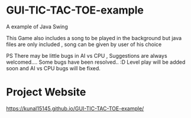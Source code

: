 # GUI-TIC-TAC-TOE-example
A example of Java Swing 


This Game also includes a song to be played in the background but java files are only included , song can be given by user of his choice

PS There may be little bugs in AI vs CPU , Suggestions are always welcomed....
Some bugs have been resolved.. :D
Level play will be added soon and AI vs CPU bugs will be fixed.
# Project Website <br>
  https://kunal15145.github.io/GUI-TIC-TAC-TOE-example/
